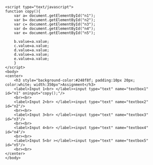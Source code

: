<html>
	<head></head>

	<script type="text/javascript">
	function copy(){
		var a= document.getElementById("n1");
		var b= document.getElementById("n2");
		var c= document.getElementById("n3");
		var d= document.getElementById("n4");
		var e= document.getElementById("n5");
		
		b.value=a.value;
		c.value=a.value;
		d.value=a.value;
		d.value=a.value;
		e.value=a.value;
		}
	</script>
	<body>
	<center>
		<h3 style="background-color:#248f8f; padding:10px 20px; color:white; width:350px">Assignment</h3>
		<label>Input 1<br> </label><input type="text" name="textbox1" id="n1" oninput="copy();"/>
		<br><br>
		<label>Input 2<br> </label><input type="text" name="textbox2" id="n2"/>
		<br><br>
		<label>Input 3<br> </label><input type="text" name="textbox3" id="n3"/>
		<br><br>
		<label>Input 4<br> </label><input type="text" name="textbox4" id="n4"/>
		<br><br>
		<label>Input 5<br ></label><input type="text" name="textbox5" id="n5"/>
		<br><br>
	</center>
	</body>
</html>
